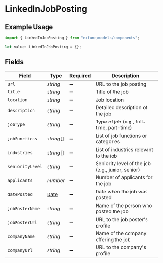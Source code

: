# LinkedInJobPosting

## Example Usage

```typescript
import { LinkedInJobPosting } from "exfunc/models/components";

let value: LinkedInJobPosting = {};
```

## Fields

| Field                                                                                         | Type                                                                                          | Required                                                                                      | Description                                                                                   |
| --------------------------------------------------------------------------------------------- | --------------------------------------------------------------------------------------------- | --------------------------------------------------------------------------------------------- | --------------------------------------------------------------------------------------------- |
| `url`                                                                                         | *string*                                                                                      | :heavy_minus_sign:                                                                            | URL to the job posting                                                                        |
| `title`                                                                                       | *string*                                                                                      | :heavy_minus_sign:                                                                            | Title of the job                                                                              |
| `location`                                                                                    | *string*                                                                                      | :heavy_minus_sign:                                                                            | Job location                                                                                  |
| `description`                                                                                 | *string*                                                                                      | :heavy_minus_sign:                                                                            | Detailed description of the job                                                               |
| `jobType`                                                                                     | *string*                                                                                      | :heavy_minus_sign:                                                                            | Type of job (e.g., full-time, part-time)                                                      |
| `jobFunctions`                                                                                | *string*[]                                                                                    | :heavy_minus_sign:                                                                            | List of job functions or categories                                                           |
| `industries`                                                                                  | *string*[]                                                                                    | :heavy_minus_sign:                                                                            | List of industries relevant to the job                                                        |
| `seniorityLevel`                                                                              | *string*                                                                                      | :heavy_minus_sign:                                                                            | Seniority level of the job (e.g., junior, senior)                                             |
| `applicants`                                                                                  | *number*                                                                                      | :heavy_minus_sign:                                                                            | Number of applicants for the job                                                              |
| `datePosted`                                                                                  | [Date](https://developer.mozilla.org/en-US/docs/Web/JavaScript/Reference/Global_Objects/Date) | :heavy_minus_sign:                                                                            | Date when the job was posted                                                                  |
| `jobPosterName`                                                                               | *string*                                                                                      | :heavy_minus_sign:                                                                            | Name of the person who posted the job                                                         |
| `jobPosterUrl`                                                                                | *string*                                                                                      | :heavy_minus_sign:                                                                            | URL to the job poster's profile                                                               |
| `companyName`                                                                                 | *string*                                                                                      | :heavy_minus_sign:                                                                            | Name of the company offering the job                                                          |
| `companyUrl`                                                                                  | *string*                                                                                      | :heavy_minus_sign:                                                                            | URL to the company's profile                                                                  |